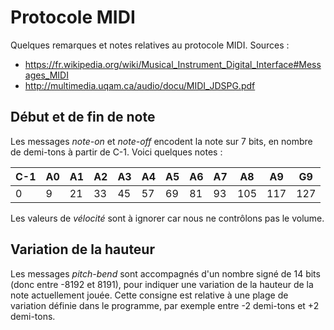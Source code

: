 # Protocole MIDI

Quelques remarques et notes relatives au protocole MIDI. Sources :

- <https://fr.wikipedia.org/wiki/Musical_Instrument_Digital_Interface#Messages_MIDI>
- <http://multimedia.uqam.ca/audio/docu/MIDI_JDSPG.pdf>

## Début et de fin de note

Les messages *note-on* et *note-off* encodent la note sur 7 bits, en nombre de demi-tons à partir de C-1. Voici quelques notes :

C-1 | A0  | A1  | A2  | A3  | A4  | A5  | A6  | A7  | A8  | A9  | G9
--- | --- | --- | --- | --- | --- | --- | --- | --- | --- | --- | ---
  0 |   9 |  21 |  33 |  45 |  57 |  69 |  81 |  93 | 105 | 117 | 127

Les valeurs de *vélocité* sont à ignorer car nous ne contrôlons pas le volume.

## Variation de la hauteur

Les messages *pitch-bend* sont accompagnés d'un nombre signé de 14 bits (donc entre -8192 et 8191),
pour indiquer une variation de la hauteur de la note actuellement jouée.
Cette consigne est relative à une plage de variation définie dans le programme, par exemple
entre -2 demi-tons et +2 demi-tons.

